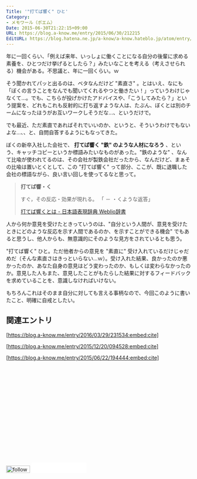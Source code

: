 ```yaml
---
Title: '"打てば響く" ひと'
Category:
- メモワール（ポエム）
Date: 2015-06-30T21:22:15+09:00
URL: https://blog.a-know.me/entry/2015/06/30/212215
EditURL: https://blog.hatena.ne.jp/a-know/a-know.hateblo.jp/atom/entry/8454420450099460364
---
```


年に一回くらい、「例えば来年、いっしょに働くことになる自分の後輩に求める素養を、ひとつだけ挙げるとしたら？」みたいなことを考える（考えさせられる）機会がある。不思議と、年に一回くらい。ｗ


そう聞かれてパッと出るのは、ベタなんだけど "素直さ"  。とはいえ、なにも「ぼくの言うことをなんでも聞いてくれるやつと働きたい！」っていうわけじゃなくて...。でも、こちらが投げかけたアドバイスや、「こうしてみたら？」という提案を、どれもこれも反射的に打ち返すような人は、たぶん、ぼくとは別のチームになったほうがお互いワークしそうだな...、というだけで。


でも最近、ただ素直であればそれでいいのか、というと、そういうわけでもないよな...、、と、自問自答するようにもなってきた。


ぼくの新卒入社した会社で、 **打てば響く "鉄" のような人材になろう** 、という、キャッチコピーというか標語みたいなものがあった。"鉄のような" 、なんて比喩が使われてるのは、その会社が製鉄会社だったから、なんだけど、まぁその比喩は置いとくとして、この "打てば響く" って部分、ここが、既に退職した会社の標語ながら、良い言い回しを使ってるなと思って。


> **打てば響・く**
>
> すぐ，その反応・効果が現れる。 「 － ・くような返答」
>
>
>
> [打てば響くとは - 日本語表現辞典 Weblio辞書](http://www.weblio.jp/content/%E6%89%93%E3%81%A6%E3%81%B0%E9%9F%BF%E3%81%8F)


人から何か意見を受けたときっていうのは、"自分という人間が、意見を受けたときにどのような反応を示す人間であるのか、を示すことができる機会" でもあると思うし、他人からも、無意識的にそのような見方をされているとも思う。


"打てば響く" ひと。ただ他者からの意見を "素直に" 受け入れているだけじゃだめだ（そんな素直さはきっといらない...ｗ）。受け入れた結果、良かったのか悪かったのか、あなた自身の意見はどう変わったのか、もしくは変わらなかったのか。意見した人もまた、意見したことがもたらした結果に対するフィードバックを求めていることを、意識しなければいけない。



もちろんこれはそのまま自分に対しても言える事柄なので、今回このように書いたこと、明確に自戒としたい。


## 関連エントリ
[https://blog.a-know.me/entry/2016/03/29/231534:embed:cite]


[https://blog.a-know.me/entry/2015/12/20/094528:embed:cite]


[https://blog.a-know.me/entry/2015/06/22/194444:embed:cite]







<script async src="//pagead2.googlesyndication.com/pagead/js/adsbygoogle.js"></script>
<!-- article-bottom2 -->
<ins class="adsbygoogle"
     style="display:inline-block;width:300px;height:250px"
     data-ad-client="ca-pub-3463034538369189"
     data-ad-slot="5274552934"></ins>
<script>
(adsbygoogle = window.adsbygoogle || []).push({});
</script>


<div>
<a href='http://cloud.feedly.com/#subscription%2Ffeed%2Fhttp%3A%2F%2Fblog.a-know.me%2Ffeed'  target='blank'><img id='feedlyFollow' src='//s3.feedly.com/img/follows/feedly-follow-rectangle-volume-small_2x.png' alt='follow us in feedly' width='65' height='20'></a>

<iframe src="//blog.hatena.ne.jp/a-know/a-know.hateblo.jp/subscribe/iframe" allowtransparency="true" frameborder="0" scrolling="no" width="150" height="28"></iframe>
</div>
